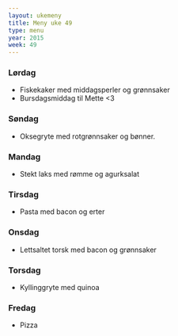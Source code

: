 ```yaml
---
layout: ukemeny
title: Meny uke 49
type: menu
year: 2015
week: 49
---
```


### Lørdag

- Fiskekaker med middagsperler og grønnsaker
- Bursdagsmiddag til Mette <3

### Søndag

- Oksegryte med rotgrønnsaker og bønner.

### Mandag

- Stekt laks med rømme og agurksalat

### Tirsdag

- Pasta med bacon og erter

### Onsdag

- Lettsaltet torsk med bacon og grønnsaker

### Torsdag

- Kyllinggryte med quinoa

### Fredag

- Pizza
